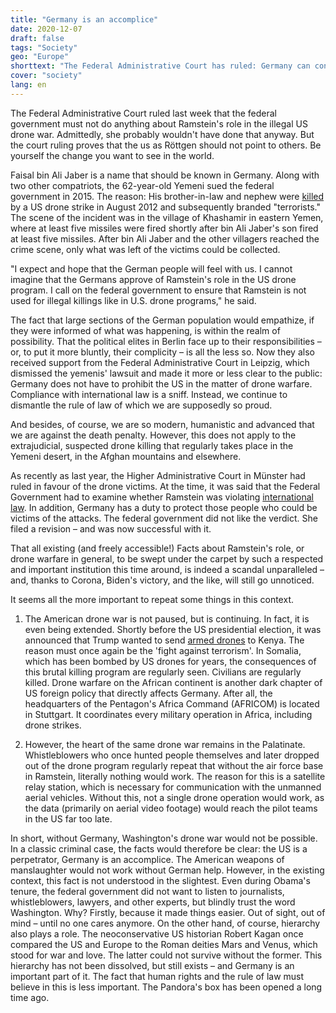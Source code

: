 ```yaml
---
title: "Germany is an accomplice"
date: 2020-12-07
draft: false
tags: "Society"
geo: "Europe"
shorttext: "The Federal Administrative Court has ruled: Germany can continue to support the murder with drones. Germany, not the government!"
cover: "society"
lang: en
---
```


The Federal Administrative Court ruled last week that the federal government must not do anything about Ramstein's role in the illegal US drone war. Admittedly, she probably wouldn't have done that anyway. But the court ruling proves that the us as Röttgen should not point to others. Be yourself the change you want to see in the world.

Faisal bin Ali Jaber is a name that should be known in Germany. Along with two other compatriots, the 62-year-old Yemeni sued the federal government in 2015. The reason: His brother-in-law and nephew were [killed](http://www.ag-friedensforschung.de/regionen/Jemen1/gericht.html "Des Mordes schuldig") by a US drone strike in August 2012 and subsequently branded "terrorists." The scene of the incident was in the village of Khashamir in eastern Yemen, where at least five missiles were fired shortly after bin Ali Jaber's son fired at least five missiles. After bin Ali Jaber and the other villagers reached the crime scene, only what was left of the victims could be collected.

"I expect and hope that the German people will feel with us. I cannot imagine that the Germans approve of Ramstein's role in the US drone program. I call on the federal government to ensure that Ramstein is not used for illegal killings like in U.S. drone programs," he said.

The fact that large sections of the German population would empathize, if they were informed of what was happening, is within the realm of possibility. That the political elites in Berlin face up to their responsibilities – or, to put it more bluntly, their complicity – is all the less so. Now they also received support from the Federal Administrative Court in Leipzig, which dismissed the yemenis' lawsuit and made it more or less clear to the public: Germany does not have to prohibit the US in the matter of drone warfare. Compliance with international law is a sniff. Instead, we continue to dismantle the rule of law of which we are supposedly so proud.

And besides, of course, we are so modern, humanistic and advanced that we are against the death penalty. However, this does not apply to the extrajudicial, suspected drone killing that regularly takes place in the Yemeni desert, in the Afghan mountains and elsewhere.

As recently as last year, the Higher Administrative Court in Münster had ruled in favour of the drone victims. At the time, it was said that the Federal Government had to examine whether Ramstein was violating [international law](https://www.tagesschau.de/ausland/drohnen-ramstein-101.html "Kein Eingreifen im US-Drohnenkrieg"). In addition, Germany has a duty to protect those people who could be victims of the attacks. The federal government did not like the verdict. She filed a revision – and was now successful with it.

That all existing (and freely accessible!) Facts about Ramstein's role, or drone warfare in general, to be swept under the carpet by such a respected and important institution this time around, is indeed a scandal unparalleled – and, thanks to Corona, Biden's victory, and the like, will still go unnoticed.

It seems all the more important to repeat some things in this context.

  1. The American drone war is not paused, but is continuing. In fact, it is even being extended. Shortly before the US presidential election, it was announced that Trump wanted to send [armed drones](https://www.nytimes.com/2020/09/15/us/politics/shabab-drone-authorities-kenya.html "U.S. Military Seeks Authority to Expand Counterterrorism Drone War to Kenya") to Kenya. The reason must once again be the 'fight against terrorism'. In Somalia, which has been bombed by US drones for years, the consequences of this brutal killing program are regularly seen. Civilians are regularly killed. Drone warfare on the African continent is another dark chapter of US foreign policy that directly affects Germany. After all, the headquarters of the Pentagon's Africa Command (AFRICOM) is located in Stuttgart. It coordinates every military operation in Africa, including drone strikes.

  2. However, the heart of the same drone war remains in the Palatinate. Whistleblowers who once hunted people themselves and later dropped out of the drone program regularly repeat that without the air force base in Ramstein, literally nothing would work. The reason for this is a satellite relay station, which is necessary for communication with the unmanned aerial vehicles. Without this, not a single drone operation would work, as the data (primarily on aerial video footage) would reach the pilot teams in the US far too late.

In short, without Germany, Washington's drone war would not be possible. In a classic criminal case, the facts would therefore be clear: the US is a perpetrator, Germany is an accomplice. The American weapons of manslaughter would not work without German help. However, in the existing context, this fact is not understood in the slightest. Even during Obama's tenure, the federal government did not want to listen to journalists, whistleblowers, lawyers, and other experts, but blindly trust the word Washington. Why? Firstly, because it made things easier. Out of sight, out of mind – until no one cares anymore. On the other hand, of course, hierarchy also plays a role. The neoconservative US historian Robert Kagan once compared the US and Europe to the Roman deities Mars and Venus, which stood for war and love. The latter could not survive without the former. This hierarchy has not been dissolved, but still exists – and Germany is an important part of it. The fact that human rights and the rule of law must believe in this is less important. The Pandora's box has been opened a long time ago.
